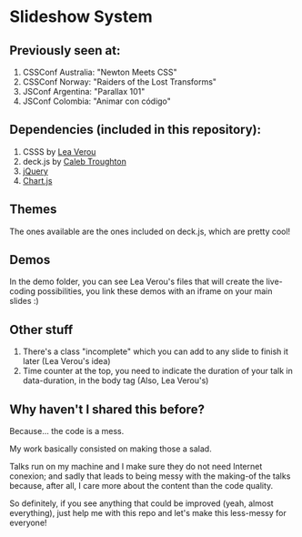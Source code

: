 # Slideshow System

## Previously seen at:
1. CSSConf Australia: "Newton Meets CSS"
2. CSSConf Norway: "Raiders of the Lost Transforms"
3. JSConf Argentina: "Parallax 101"
4. JSConf Colombia: "Animar con código"

## Dependencies (included in this repository):
1. CSSS by [Lea Verou](https://github.com/LeaVerou)
2. deck.js by [Caleb Troughton](https://github.com/imakewebthings)
3. [jQuery](http://jquery.com)
4. [Chart.js](https://github.com/chartjs)

## Themes
The ones available are the ones included on deck.js, which are pretty cool!

## Demos
In the demo folder, you can see Lea Verou's files that will create the live-coding possibilities, you link these demos with an iframe on your main slides :)

## Other stuff
1. There's a class "incomplete" which you can add to any slide to finish it later (Lea Verou's idea)
2. Time counter at the top, you need to indicate the duration of your talk in data-duration, in the body tag (Also, Lea Verou's)

## Why haven't I shared this before?
Because... the code is a mess.

My work basically consisted on making those a salad.

Talks run on my machine and I make sure they do not need Internet conexion; and sadly that leads to being messy with the making-of the talks because, after all, I care more about the content than the code quality.

So definitely, if you see anything that could be improved (yeah, almost everything), just help me with this repo and let's make this less-messy for everyone!